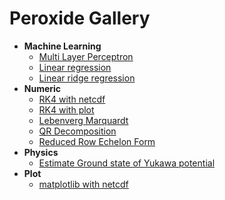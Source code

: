 # Peroxide Gallery

* **Machine Learning**
    * [Multi Layer Perceptron](./Machine_Learning/mlp)
    * [Linear regression](./Machine_Learning/linear_reg)
    * [Linear ridge regression](./Machine_Learning/linear_reg_ridge)
* **Numeric**
    * [RK4 with netcdf](./Numeric/rk4_with_nc)
    * [RK4 with plot](./Numeric/rk4_with_plot)
    * [Lebenverg Marquardt](./Numeric/lm)
    * [QR Decomposition](./Numeric/qr)
    * [Reduced Row Echelon Form](./Numeric/rref)
* **Physics**
    * [Estimate Ground state of Yukawa potential](./Physics/yukawa_ground_state)
* **Plot**
    * [matplotlib with netcdf](./Plot/matplotlib_with_netcdf)
